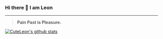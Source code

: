 ### Hi there 👋 I am Leon

<hr/>

> **Pain Past is Pleasure.**

[![CuteLeon's github stats](https://github-readme-stats.vercel.app/api?username=CuteLeon&count_private=true&show_icons=true)](https://github.com/CuteLeon)


